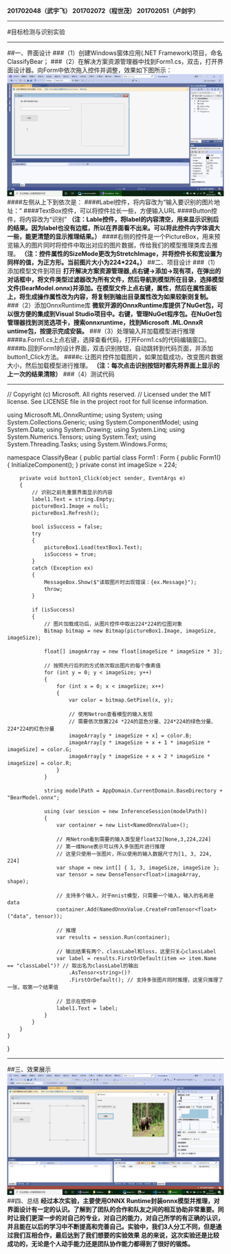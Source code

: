 **201702048（武宇飞）
201702072（程世茂）
201702051（卢剑宇）**
***
#目标检测与识别实验
***


##一、界面设计
###（1）创建Windows窗体应用(.NET Framework)项目，命名ClassifyBear；
###（2）在解决方案资源管理器中找到Form1.cs，双击，打开界面设计器。向Form中依次拖入控件并调整，效果如下图所示：
![](media/008.jpg)
####左侧从上下到依次是：
####Label控件，将内容改为“输入要识别的图片地址：”
####TextBox控件，可以将控件拉长一些，方便输入URL
####Button控件，将内容改为“识别”
**（注：Lable控件，将label的内容清空，用来显示识别后的结果。因为label也没有边框，所以在界面看不出来。可以将此控件内字体调大一些，能更清楚的显示推理结果。）**
####右侧的控件是一个PictureBox，用来预览输入的图片同时将控件中取出对应的图片数据，传给我们的模型推理类库去推理。
**（注：控件属性的SizeMode更改为StretchImage，并将控件长和宽设置为同样的值，为正方形。当前图片大小为224*224。）**
##二、项目设计
###（1）添加模型文件到项目
**打开解决方案资源管理器,点右键->添加->现有项，在弹出的对话框中，将文件类型过滤器改为所有文件，然后导航到模型所在目录，选择模型文件(BearModel.onnx)并添加。在模型文件上点右键，属性，然后在属性面板上，将生成操作属性改为内容，将复制到输出目录属性改为如果较新则复制。**
###（2）添加OnnxRuntime库
**微软开源的OnnxRuntime库提供了NuGet包，可以很方便的集成到Visual Studio项目中。右键，管理NuGet程序包。在NuGet包管理器找到浏览选项卡，搜索onnxruntime，找到Microsoft .ML.OnnxR untime包，按提示完成安装。**
###（3）处理输入并加载模型进行推理
####a.Form1.cs上点右键，选择查看代码，打开Form1.cs的代码编辑窗口。
####b.回到Form1的设计界面，双击识别按钮，自动跳转到代码页面，并添加button1_Click方法。
####c.让图片控件加载图片，如果加载成功，改变图片数据大小，然后加载模型进行推理。
**（注：每次点击识别按钮时都先将界面上显示的上一次的结果清除）**
###（4）测试代码
***

// Copyright (c) Microsoft. All rights reserved.
// Licensed under the MIT license. See LICENSE file in the project root for full license information.

using Microsoft.ML.OnnxRuntime;
using System;
using System.Collections.Generic;
using System.ComponentModel;
using System.Data;
using System.Drawing;
using System.Linq;
using System.Numerics.Tensors;
using System.Text;
using System.Threading.Tasks;
using System.Windows.Forms;

namespace ClassifyBear
{
    public partial class Form1 : Form
    {
        public Form1()
        {
            InitializeComponent();
        }
        private const int imageSize = 224;

        private void button1_Click(object sender, EventArgs e)
        {
            // 识别之前先重置界面显示的内容
            label1.Text = string.Empty;
            pictureBox1.Image = null;
            pictureBox1.Refresh();

            bool isSuccess = false;
            try
            {
                pictureBox1.Load(textBox1.Text);
                isSuccess = true;
            }
            catch (Exception ex)
            {
                MessageBox.Show($"读取图片时出现错误：{ex.Message}");
                throw;
            }

            if (isSuccess)
            {
                // 图片加载成功后，从图片控件中取出224*224的位图对象
                Bitmap bitmap = new Bitmap(pictureBox1.Image, imageSize, imageSize);

                float[] imageArray = new float[imageSize * imageSize * 3];

                // 按照先行后列的方式依次取出图片的每个像素值
                for (int y = 0; y < imageSize; y++)
                {
                    for (int x = 0; x < imageSize; x++)
                    {
                        var color = bitmap.GetPixel(x, y);

                        // 使用Netron查看模型的输入发现
                        // 需要依次放置224 *224的蓝色分量、224*224的绿色分量、224*224的红色分量
                        imageArray[y * imageSize + x] = color.B;
                        imageArray[y * imageSize + x + 1 * imageSize * imageSize] = color.G;
                        imageArray[y * imageSize + x + 2 * imageSize * imageSize] = color.R;
                    }
                }

                string modelPath = AppDomain.CurrentDomain.BaseDirectory + "BearModel.onnx";

                using (var session = new InferenceSession(modelPath))
                {
                    var container = new List<NamedOnnxValue>();

                    // 用Netron看到需要的输入类型是float32[None,3,224,224]
                    // 第一维None表示可以传入多张图片进行推理
                    // 这里只使用一张图片，所以使用的输入数据尺寸为[1, 3, 224, 224]
                    var shape = new int[] { 1, 3, imageSize, imageSize };
                    var tensor = new DenseTensor<float>(imageArray, shape);

                    // 支持多个输入，对于mnist模型，只需要一个输入，输入的名称是data
                    container.Add(NamedOnnxValue.CreateFromTensor<float>("data", tensor));

                    // 推理
                    var results = session.Run(container);

                    // 输出结果有两个，classLabel和loss，这里只关心classLabel
                    var label = results.FirstOrDefault(item => item.Name == "classLabel")? // 取出名为classLabel的输出
                        .AsTensor<string>()?
                        .FirstOrDefault(); // 支持多张图片同时推理，这里只推理了一张，取第一个结果值

                    // 显示在控件中
                    label1.Text = label;
                }
            }
        }
    }
}
***
##三、效果展示
![](media/009.jpg)
##四、总结
**经过本次实验，主要使用ONNX Runtime封装onnx模型并推理，对界面设计有一定的认识。了解到了团队的合作和队友之间的相互协助非常重要。同时让我们更深一步的对自己的专业，对自己的能力，对自己所学的有正确的认识，并且能在以后的学习中不断提高和完善自己。实验中，我们3人分工不同，但是通过我们互相合作，最后达到了我们想要的实验效果 总的来说，这次实验还是比较成功的，无论是个人动手能力还是团队协作能力都得到了很好的锻炼。**
